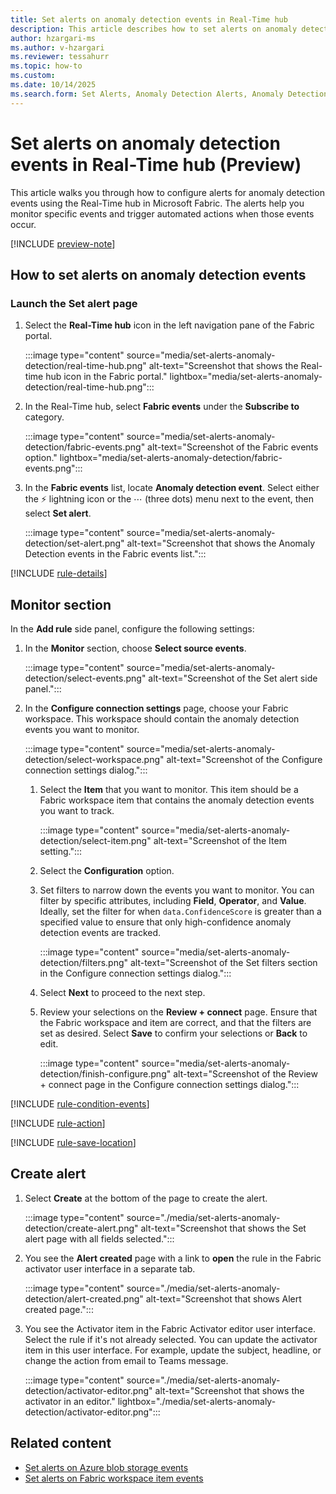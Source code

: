 ```yaml
---
title: Set alerts on anomaly detection events in Real-Time hub
description: This article describes how to set alerts on anomaly detection events in Real-Time hub.
author: hzargari-ms
ms.author: v-hzargari
ms.reviewer: tessahurr
ms.topic: how-to
ms.custom:
ms.date: 10/14/2025
ms.search.form: Set Alerts, Anomaly Detection Alerts, Anomaly Detection Set Alerts
---
```


# Set alerts on anomaly detection events in Real-Time hub (Preview)

This article walks you through how to configure alerts for anomaly detection events using the Real-Time hub in Microsoft Fabric. The alerts help you monitor specific events and trigger automated actions when those events occur.

[!INCLUDE [preview-note](../includes/feature-preview-note.md)]

## How to set alerts on anomaly detection events

### Launch the Set alert page

1. Select the **Real-Time hub** icon in the left navigation pane of the Fabric portal.

    :::image type="content" source="media/set-alerts-anomaly-detection/real-time-hub.png" alt-text="Screenshot that shows the Real-time hub icon in the Fabric portal." lightbox="media/set-alerts-anomaly-detection/real-time-hub.png":::

1. In the Real-Time hub, select **Fabric events** under the **Subscribe to** category.

    :::image type="content" source="media/set-alerts-anomaly-detection/fabric-events.png" alt-text="Screenshot of the Fabric events option." lightbox="media/set-alerts-anomaly-detection/fabric-events.png":::

1. In the **Fabric events** list, locate **Anomaly detection event**. Select either the ⚡ lightning icon or the ⋯ (three dots) menu next to the event, then select **Set alert**.

    :::image type="content" source="media/set-alerts-anomaly-detection/set-alert.png" alt-text="Screenshot that shows the Anomaly Detection events in the Fabric events list.":::

[!INCLUDE [rule-details](./includes/rule-details.md)]

## Monitor section

In the **Add rule** side panel, configure the following settings:

1. In the **Monitor** section, choose **Select source events**. 

    :::image type="content" source="media/set-alerts-anomaly-detection/select-events.png" alt-text="Screenshot of the Set alert side panel.":::

1. In the **Configure connection settings** page, choose your Fabric workspace. This workspace should contain the anomaly detection events you want to monitor.

    :::image type="content" source="media/set-alerts-anomaly-detection/select-workspace.png" alt-text="Screenshot of the Configure connection settings dialog.":::

    1. Select the **Item** that you want to monitor. This item should be a Fabric workspace item that contains the anomaly detection events you want to track.

        :::image type="content" source="media/set-alerts-anomaly-detection/select-item.png" alt-text="Screenshot of the Item setting.":::

    1. Select the **Configuration** option.

    1. Set filters to narrow down the events you want to monitor. You can filter by specific attributes, including **Field**, **Operator**, and **Value**.
        Ideally, set the filter for when `data.ConfidenceScore` is greater than a specified value to ensure that only high-confidence anomaly detection events are tracked.

        :::image type="content" source="media/set-alerts-anomaly-detection/filters.png" alt-text="Screenshot of the Set filters section in the Configure connection settings dialog.":::

    1. Select **Next** to proceed to the next step.
    1. Review your selections on the **Review + connect** page. Ensure that the Fabric workspace and item are correct, and that the filters are set as desired. Select **Save** to confirm your selections or **Back** to edit.

        :::image type="content" source="media/set-alerts-anomaly-detection/finish-configure.png" alt-text="Screenshot of the Review + connect page in the Configure connection settings dialog.":::

[!INCLUDE [rule-condition-events](./includes/rule-condition-events.md)]

[!INCLUDE [rule-action](./includes/rule-action.md)]

[!INCLUDE [rule-save-location](./includes/rule-save-location.md)]


## Create alert

1. Select **Create** at the bottom of the page to create the alert.

    :::image type="content" source="./media/set-alerts-anomaly-detection/create-alert.png" alt-text="Screenshot that shows the Set alert page with all fields selected.":::        
1. You see the **Alert created** page with a link to **open** the rule in the Fabric activator user interface in a separate tab.

    :::image type="content" source="./media/set-alerts-anomaly-detection/alert-created.png" alt-text="Screenshot that shows Alert created page.":::        
1. You see the Activator item in the Fabric Activator editor user interface. Select the rule if it's not already selected. You can update the activator item in this user interface. For example, update the subject, headline, or change the action from email to Teams message. 

    :::image type="content" source="./media/set-alerts-anomaly-detection/activator-editor.png" alt-text="Screenshot that shows the activator in an editor." lightbox="./media/set-alerts-anomaly-detection/activator-editor.png"::: 

## Related content

- [Set alerts on Azure blob storage events](set-alerts-azure-blob-storage-events.md)
- [Set alerts on Fabric workspace item events](set-alerts-fabric-workspace-item-events.md)
